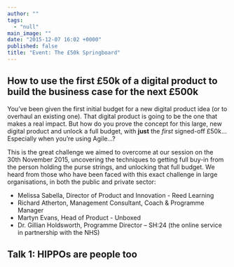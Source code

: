 ```yaml
---
author: ""
tags: 
  - "null"
main_image: ""
date: "2015-12-07 16:02 +0000"
published: false
title: "Event: The £50k Springboard"
---
```



## How to use the first £50k of a digital product to build the business case for the next £500k

You’ve been given the first initial budget for a new digital product idea (or to overhaul an existing one). That digital product is going to be the one that makes a real impact. But how do you prove the concept for this large, new digital product and unlock a full budget, with **just** the _first_ signed-off £50k… Especially when you’re using Agile…?

This is the great challenge we aimed to overcome at our session on the 30th November 2015, uncovering the techniques to getting full buy-in from the person holding the purse strings, and unlocking that full budget. We heard from those who have been faced with this exact challenge in large organisations, in both the public and private sector:
 
- Melissa Sabella, Director of Product and Innovation - Reed Learning
- Richard Atherton, Management Consultant, Coach & Programme Manager
- Martyn Evans, Head of Product - Unboxed
- Dr. Gillian Holdsworth, Programme Director – SH:24 (the online service in partnership with the NHS)


## Talk 1: HIPPOs are people too



